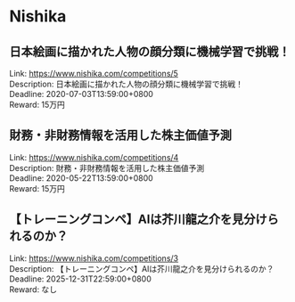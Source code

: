# Nishika



## 日本絵画に描かれた人物の顔分類に機械学習で挑戦！

Link: https://www.nishika.com/competitions/5  
Description: 日本絵画に描かれた人物の顔分類に機械学習で挑戦！  
Deadline: 2020-07-03T13:59:00+0800  
Reward: 15万円  


## 財務・非財務情報を活用した株主価値予測

Link: https://www.nishika.com/competitions/4  
Description: 財務・非財務情報を活用した株主価値予測  
Deadline: 2020-05-22T13:59:00+0800  
Reward: 15万円  


## 【トレーニングコンペ】AIは芥川龍之介を見分けられるのか？

Link: https://www.nishika.com/competitions/3  
Description: 【トレーニングコンペ】AIは芥川龍之介を見分けられるのか？  
Deadline: 2025-12-31T22:59:00+0800  
Reward: なし  

